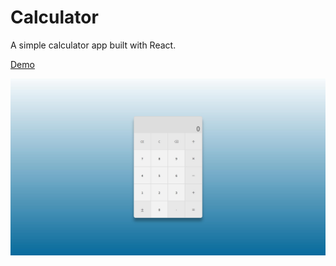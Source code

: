 # Calculator
A simple calculator app built with React.

[Demo](https://kylemyers-calculator.netlify.com/)

![alt text](https://github.com/KyleMyers001/Calculator/blob/master/screenshots/Screenshot1.jpg)
